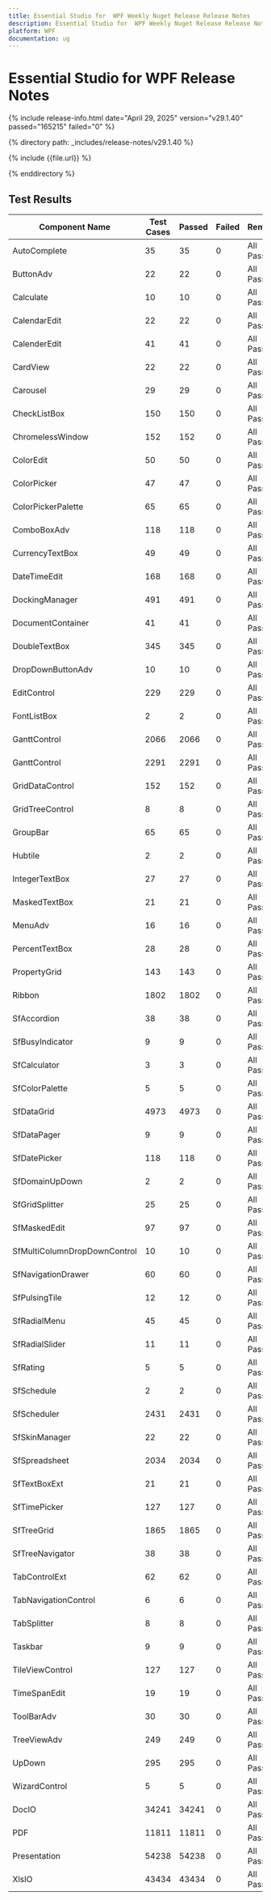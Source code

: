 ```yaml
---
title: Essential Studio for  WPF Weekly Nuget Release Release Notes  
description: Essential Studio for  WPF Weekly Nuget Release Release Notes  
platform: WPF
documentation: ug
---
```


# Essential Studio for  WPF  Release Notes  

{% include release-info.html date="April 29, 2025"  version="v29.1.40" passed="165215" failed="0" %} 

{% directory path: _includes/release-notes/v29.1.40 %}

{% include {{file.url}} %}

{% enddirectory %}

## Test Results

| Component Name | Test Cases | Passed | Failed | Remarks |
|---------------|------------|--------|--------|---------|
| AutoComplete | 35 | 35 | 0 | All Passed |
| ButtonAdv | 22 | 22 | 0 | All Passed |
| Calculate | 10 | 10 | 0 | All Passed |
| CalendarEdit | 22 | 22 | 0 | All Passed |
| CalenderEdit | 41 | 41 | 0 | All Passed |
| CardView | 22 | 22 | 0 | All Passed |
| Carousel | 29 | 29 | 0 | All Passed |
| CheckListBox | 150 | 150 | 0 | All Passed |
| ChromelessWindow | 152 | 152 | 0 | All Passed |
| ColorEdit | 50 | 50 | 0 | All Passed |
| ColorPicker | 47 | 47 | 0 | All Passed |
| ColorPickerPalette | 65 | 65 | 0 | All Passed |
| ComboBoxAdv | 118 | 118 | 0 | All Passed |
| CurrencyTextBox | 49 | 49 | 0 | All Passed |
| DateTimeEdit | 168 | 168 | 0 | All Passed |
| DockingManager | 491 | 491 | 0 | All Passed |
| DocumentContainer | 41 | 41 | 0 | All Passed |
| DoubleTextBox | 345 | 345 | 0 | All Passed |
| DropDownButtonAdv | 10 | 10 | 0 | All Passed |
| EditControl | 229 | 229 | 0 | All Passed |
| FontListBox | 2 | 2 | 0 | All Passed |
| GanttControl | 2066 | 2066 | 0 | All Passed |
| GanttControl | 2291 | 2291 | 0 | All Passed |
| GridDataControl | 152 | 152 | 0 | All Passed |
| GridTreeControl | 8 | 8 | 0 | All Passed |
| GroupBar | 65 | 65 | 0 | All Passed |
| Hubtile | 2 | 2 | 0 | All Passed |
| IntegerTextBox | 27 | 27 | 0 | All Passed |
| MaskedTextBox | 21 | 21 | 0 | All Passed |
| MenuAdv | 16 | 16 | 0 | All Passed |
| PercentTextBox | 28 | 28 | 0 | All Passed |
| PropertyGrid | 143 | 143 | 0 | All Passed |
| Ribbon | 1802 | 1802 | 0 | All Passed |
| SfAccordion | 38 | 38 | 0 | All Passed |
| SfBusyIndicator | 9 | 9 | 0 | All Passed |
| SfCalculator | 3 | 3 | 0 | All Passed |
| SfColorPalette | 5 | 5 | 0 | All Passed |
| SfDataGrid | 4973 | 4973 | 0 | All Passed |
| SfDataPager | 9 | 9 | 0 | All Passed |
| SfDatePicker | 118 | 118 | 0 | All Passed |
| SfDomainUpDown | 2 | 2 | 0 | All Passed |
| SfGridSplitter | 25 | 25 | 0 | All Passed |
| SfMaskedEdit | 97 | 97 | 0 | All Passed |
| SfMultiColumnDropDownControl | 10 | 10 | 0 | All Passed |
| SfNavigationDrawer | 60 | 60 | 0 | All Passed |
| SfPulsingTile | 12 | 12 | 0 | All Passed |
| SfRadialMenu | 45 | 45 | 0 | All Passed |
| SfRadialSlider | 11 | 11 | 0 | All Passed |
| SfRating | 5 | 5 | 0 | All Passed |
| SfSchedule | 2 | 2 | 0 | All Passed |
| SfScheduler | 2431 | 2431 | 0 | All Passed |
| SfSkinManager | 22 | 22 | 0 | All Passed |
| SfSpreadsheet | 2034 | 2034 | 0 | All Passed |
| SfTextBoxExt | 21 | 21 | 0 | All Passed |
| SfTimePicker | 127 | 127 | 0 | All Passed |
| SfTreeGrid | 1865 | 1865 | 0 | All Passed |
| SfTreeNavigator | 38 | 38 | 0 | All Passed |
| TabControlExt | 62 | 62 | 0 | All Passed |
| TabNavigationControl | 6 | 6 | 0 | All Passed |
| TabSplitter | 8 | 8 | 0 | All Passed |
| Taskbar | 9 | 9 | 0 | All Passed |
| TileViewControl | 127 | 127 | 0 | All Passed |
| TimeSpanEdit | 19 | 19 | 0 | All Passed |
| ToolBarAdv | 30 | 30 | 0 | All Passed |
| TreeViewAdv | 249 | 249 | 0 | All Passed |
| UpDown | 295 | 295 | 0 | All Passed |
| WizardControl | 5 | 5 | 0 | All Passed |
| DocIO | 34241 | 34241 | 0 | All Passed |
| PDF | 11811 | 11811 | 0 | All Passed |
| Presentation | 54238 | 54238 | 0 | All Passed |
| XlsIO | 43434 | 43434 | 0 | All Passed |
